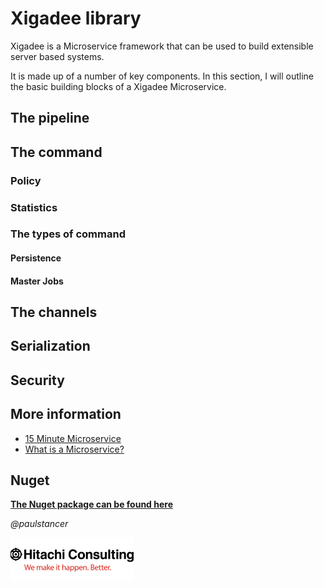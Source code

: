 # Xigadee library

Xigadee is a Microservice framework that can be used to build extensible server based systems.

It is made up of a number of key components. In this section, I will outline the basic building blocks of a Xigadee Microservice.

## The pipeline

## The command

### Policy

### Statistics

### The types of command
#### Persistence
#### Master Jobs

## The channels



## Serialization

## Security

## More information
* [15 Minute Microservice](fifteenminuteMicroservice.md)
* [What is a Microservice?](WhatIsAMicroservice.md)

## Nuget
**[The Nuget package can be found here](https://www.nuget.org/packages/Xigadee)**

_@paulstancer_

![Hitachi](../../docs/hitachi.png)
